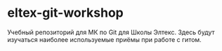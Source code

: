# eltex-git-workshop

Учебный репозиторий для МК по Git для Школы Элтекс.
Здесь будут изучаться наиболее используемые приёмы при работе с гитом.

